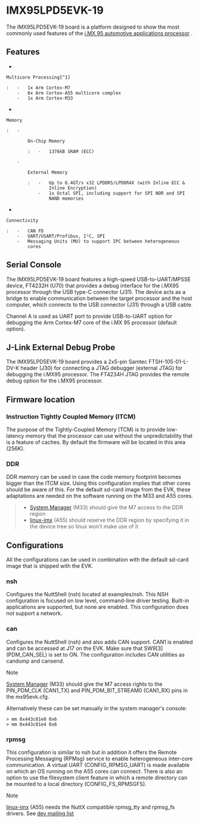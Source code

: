 IMX95LPD5EVK-19
===============

The IMX95LPD5EVK-19 board is a platform designed to show the most
commonly used features of the [i.MX 95 automotive applications
processor](https://www.nxp.com/products/iMX95) .

Features
--------

-   

    Multicore Processing[^1]

    :   -   1x Arm Cortex-M7
        -   6x Arm Cortex-A55 multicore complex
        -   1x Arm Cortex-M33

-   

    Memory

    :   -   

            On-Chip Memory

            :   -   1376kB SRAM (ECC)

        -   

            External Memory

            :   -   Up to 6.4GT/s x32 LPDDR5/LPDDR4X (with Inline ECC &
                    Inline Encryption)
                -   1x Octal SPI, including support for SPI NOR and SPI
                    NAND memories

-   

    Connectivity

    :   -   CAN FD
        -   UART/USART/Profibus, I²C, SPI
        -   Messaging Units (MU) to support IPC between heterogeneous
            cores

Serial Console
--------------

The IMX95LPD5EVK-19 board features a high-speed USB-to-UART/MPSSE
device, FT4232H (U70) that provides a debug interface for the i.MX95
processor through the USB type-C connector (J31). The device acts as a
bridge to enable communication between the target processor and the host
computer, which connects to the USB connector (J31) through a USB cable.

Channel A is used as UART port to provide USB-to-UART option for
debugging the Arm Cortex-M7 core of the i.MX 95 processor (default
option).

J-Link External Debug Probe
---------------------------

The IMX95LPD5EVK-19 board provides a 2x5-pin Samtec FTSH-105-01-L-DV-K
header (J30) for connecting a JTAG debugger (external JTAG) for
debugging the i.MX95 processor. The FT4234H JTAG provides the remote
debug option for the i.MX95 processor.

Firmware location
-----------------

### Instruction Tightly Coupled Memory (ITCM)

The purpose of the Tightly-Coupled Memory (TCM) is to provide
low-latency memory that the processor can use without the
unpredictability that is a feature of caches. By default the firmware
will be located in this area (256K).

### DDR

DDR memory can be used in case the code memory footprint becomes bigger
than the ITCM size. Using this configuration implies that other cores
should be aware of this. For the default sd-card image from the EVK,
these adaptations are needed on the software running on the M33 and A55
cores.

> -   [System Manager](https://github.com/nxp-imx/imx-sm) (M33) should
>     give the M7 access to the DDR region
> -   [linux-imx](https://github.com/nxp-imx/linux-imx) (A55) should
>     reserve the DDR region by specifying it in the device tree so
>     linux won\'t make use of it

Configurations
--------------

All the configurations can be used in combination with the default
sd-card image that is shipped with the EVK.

### nsh

Configures the NuttShell (nsh) located at examples/nsh. This NSH
configuration is focused on low level, command-line driver testing.
Built-in applications are supported, but none are enabled. This
configuration does not support a network.

### can

Configures the NuttShell (nsh) and also adds CAN support. CAN1 is
enabled and can be accessed at J17 on the EVK. Make sure that SW9\[3\]
(PDM\_CAN\_SEL) is set to ON. The configuration includes CAN utilities
as candump and cansend.

Note

[System Manager](https://github.com/nxp-imx/imx-sm) (M33) should give
the M7 access rights to the PIN\_PDM\_CLK (CAN1\_TX) and
PIN\_PDM\_BIT\_STREAM0 (CAN1\_RX) pins in the mx95evk.cfg.

Alternatively these can be set manually in the system manager\'s
console:

``` {.console}
> mm 0x443c01e0 0x6
> mm 0x443c01e4 0x6
```

### rpmsg

This configuration is similar to nsh but in addition it offers the
Remote Processing Messaging (RPMsg) service to enable heterogeneous
inter-core communication. A virtual UART (CONFIG\_RPMSG\_UART) is made
available on which an OS running on the A55 cores can connect. There is
also an option to use the filesystem client feature in which a remote
directory can be mounted to a local directory (CONFIG\_FS\_RPMSGFS).

Note

[linux-imx](https://github.com/nxp-imx/linux-imx) (A55) needs the NuttX
compatible rpmsg\_tty and rpmsg\_fs drivers. See [dev mailing
list](https://www.mail-archive.com/dev@nuttx.apache.org/msg12112.html)

[^1]: NuttX is currently supported exclusively on the Cortex-M7 core of
    the i.MX95
